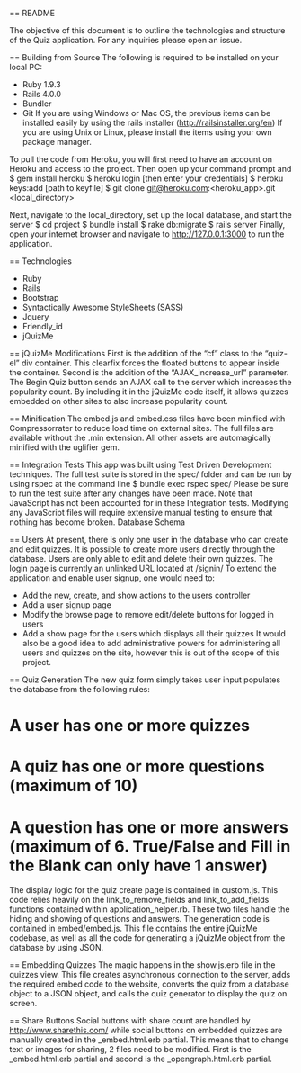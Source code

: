 == README
 
The objective of this document is to outline the technologies and structure of the Quiz application. For any inquiries please open an issue.

== Building from Source
The following is required to be installed on your local PC:
* Ruby 1.9.3
* Rails 4.0.0
* Bundler
* Git
If you are using Windows or Mac OS, the previous items can be installed easily by using the rails installer (http://railsinstaller.org/en) 
If you are using Unix or Linux, please install the items using your own package manager.

To pull the code from Heroku, you will first need to have an account on Heroku and access to the project.
Then open up your command prompt and 
$ gem install heroku
$ heroku login
 [then enter your credentials] 
$ heroku keys:add [path to keyfile]
$ git clone git@heroku.com:<heroku_app>.git <local_directory>

Next, navigate to the local_directory, set up the local database, and start the server
$ cd project
$ bundle install
$ rake db:migrate
$ rails server
Finally, open your internet browser and navigate to http://127.0.0.1:3000 to run the application.

== Technologies
* Ruby
* Rails
* Bootstrap
* Syntactically Awesome StyleSheets (SASS)
* Jquery
* Friendly_id
* jQuizMe

== jQuizMe Modifications
First is the addition of the “cf” class to the “quiz-el” div container. This clearfix forces the floated buttons to appear inside the container.
Second is the addition of the “AJAX_increase_url” parameter. The Begin Quiz button sends an AJAX call to the server which increases the popularity count. By including it in the jQuizMe code itself, it allows quizzes embedded on other sites to also increase popularity count.

== Minification
The embed.js and embed.css files have been minified with Compressorrater to reduce load time on external sites. The full files are available without the .min extension.
All other assets are automagically minified with the uglifier gem.
 
== Integration Tests
This app was built using Test Driven Development techniques. The full test suite is stored in the spec/ folder and can be run by using rspec at the command line
$ bundle exec rspec spec/
Please be sure to run the test suite after any changes have been made.
Note that JavaScript has not been accounted for in these Integration tests. Modifying any JavaScript files will require extensive manual testing to ensure that nothing has become broken.
Database Schema 
 
== Users
At present, there is only one user in the database who can create and edit quizzes. It is possible to create more users directly through the database. Users are only able to edit and delete their own quizzes. The login page is currently an unlinked URL located at /signin/
To extend the application and enable user signup, one would need to:
* Add the new, create, and show actions to the users controller
* Add a user signup page
* Modify the browse page to remove edit/delete buttons for logged in users
* Add a show page for the users which displays all their quizzes
It would also be a good idea to add administrative powers for administering all users and quizzes on the site, however this is out of the scope of this project.

== Quiz Generation
The new quiz form simply takes user input populates the database from the following rules:
# A user has one or more quizzes
# A quiz has one or more questions (maximum of 10)
# A question has one or more answers (maximum of 6. True/False and Fill in the Blank can only have 1 answer)
The display logic for the quiz create page is contained in custom.js. This code relies heavily on the link_to_remove_fields and link_to_add_fields functions contained within application_helper.rb. These two files handle the hiding and showing of questions and answers.
The generation code is contained in embed/embed.js. This file contains the entire jQuizMe codebase, as well as all the code for generating a jQuizMe object from the database by using JSON. 

== Embedding Quizzes
The magic happens in the show.js.erb file in the quizzes view. 
This file creates asynchronous connection to the server, adds the required embed code to the website, converts the quiz from a database object to a JSON object, and calls the quiz generator to display the quiz on screen.

== Share Buttons
Social buttons with share count are handled by http://www.sharethis.com/ while social buttons on embedded quizzes are manually created in the _embed.html.erb partial. This means that to change text or images for sharing, 2 files need to be modified. First is the _embed.html.erb partial and second is the _opengraph.html.erb partial.
